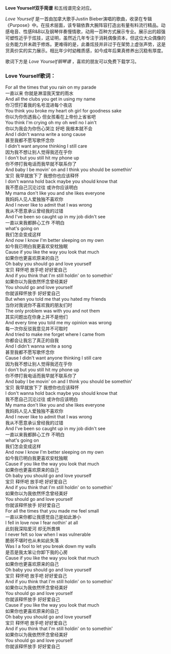 

**Love Yourself双手简谱** 和五线谱完全对应。

_Love Yourself_ 是一首由加拿大歌手Justin
Bieber演唱的歌曲，收录在专辑《Purpose》中。在技术层面，该专辑依靠大腕阵容打造出有量有料流行精品。动感电音、性感R&B以及钢琴伴奏慢情歌，动用一百种方式展示专业。展示出的超强可塑性近乎于炫技，这证明，虽然近几年专注于消耗偶像资本，但这位大众偶像的业务能力并未疏于修炼。更难得的是，此番炫技并非过于在架势上虚张声势，这是货真价实的实力展示。相比年少时幼稚质感，如今成年后果真修养出沉稳有厚度。

歌词下方是 _Love Yourself钢琴谱_ ，喜欢的朋友可以免费下载学习。

### Love Yourself歌词：

For all the times that you rain on my parade  
一直以来 你就是淋湿我天堂的雨水  
And all the clubs you get in using my name  
你习惯打着我的名号混进每个夜店  
You think you broke my heart oh girl for goodness sake  
你以为你伤透我心 但女孩看在上帝份上省省吧  
You think I'm crying oh my oh well no I ain't  
你以为我会为你伤心哭泣 好吧 我根本就不会  
And I didn't wanna write a song cause  
甚至我都不愿写歌怀念你  
I didn't want anyone thinking I still care  
因为我不想让别人觉得我还在乎你  
I don't but you still hit my phone up  
你不停打我电话而我早就不联系你了  
And baby I be movin' on and I think you should be somethin'  
宝贝 我早就放下了 我想你也应该释怀  
I don't wanna hold back maybe you should know that  
我不愿自己沉沦过往 或许你应该明白  
My mama don't like you and she likes everyone  
我妈妈人见人爱独独不喜欢你  
And I never like to admit that I was wrong  
我从不愿意承认曾经我的过错  
And I've been so caught up in my job didn't see  
一直以来我都醉心工作 不明白  
what's going on  
我们怎会变成这样  
And now I know I'm better sleeping on my own  
如今我已明白我更喜欢安枕独眠  
Cause if you like the way you look that much  
如果你也更喜欢原来的自己  
Oh baby you should go and love yourself  
宝贝 释怀吧 放手吧 好好爱自己  
And if you think that I'm still holdin' on to somethin'  
如果你以为我依然怀念曾经美好  
You should go and love yourself  
你就该释怀放手 好好爱自己  
But when you told me that you hated my friends  
当你对我说你不喜欢我的朋友们时  
The only problem was with you and not them  
其实问题出在你身上并不是他们  
And every time you told me my opinion was wrong  
每一次你反驳我意见并不可取时  
And tried to make me forget where I came from  
你都会让我忘了真正的自我  
And I didn't wanna write a song  
甚至我都不愿写歌怀念你  
Cause I didn't want anyone thinking I still care  
因为我不想让别人觉得我还在乎你  
I don't but you still hit my phone up  
你不停打我电话而我早就不联系你了  
And baby I be movin' on and I think you should be somethin'  
宝贝 我早就放下了 我想你也应该释怀  
I don't wanna hold back maybe you should know that  
我不愿自己沉沦过往 或许你应该明白  
My mama don't like you and she likes everyone  
我妈妈人见人爱独独不喜欢你  
And I never like to admit that I was wrong  
我从不愿意承认曾经我的过错  
And I've been so caught up in my job didn't see  
一直以来我都醉心工作 不明白  
what's going on  
我们怎会变成这样  
And now I know I'm better sleeping on my own  
如今我已明白我更喜欢安枕独眠  
Cause if you like the way you look that much  
如果你也更喜欢原来的自己  
Oh baby you should go and love yourself  
宝贝 释怀吧 放手吧 好好爱自己  
And if you think that I'm still holdin' on to somethin'  
如果你以为我依然怀念曾经美好  
You should go and love yourself  
你就该释怀放手 好好爱自己  
For all the times that you made me feel small  
一直以来你都让我感觉自己是如此渺小  
I fell in love now I fear nothin' at all  
此刻我深陷爱河 却无所畏惧  
I never felt so low when I was vulnerable  
脆弱不堪时也从未如此失落  
Was I a fool to let you break down my walls  
是否是我太笨让你卸下我的心房  
Cause if you like the way you look that much  
如果你也更喜欢原来的自己  
Oh baby you should go and love yourself  
宝贝 释怀吧 放手吧 好好爱自己  
And if you think that I'm still holdin' on to somethin'  
如果你以为我依然怀念曾经美好  
You should go and love yourself  
你就该释怀放手 好好爱自己  
Cause if you like the way you look that much  
如果你也更喜欢原来的自己  
Oh baby you should go and love yourself  
宝贝 释怀吧 放手吧 好好爱自己  
And if you think that I'm still holdin' on to somethin'  
如果你以为我依然怀念曾经美好  
You should go and love yourself  
你就该释怀放手 好好爱自己

